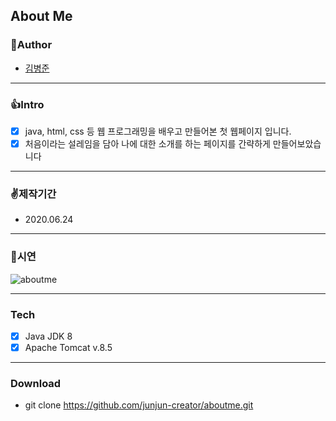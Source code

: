 ## About Me


### 🧒Author
  - [김병준](http://github.com/junjun-creator)

---
### 👍Intro
  - [x] java, html, css 등 웹 프로그래밍을 배우고 만들어본 첫 웹페이지 입니다.
  - [x] 처음이라는 설레임을 담아 나에 대한 소개를 하는 페이지를 간략하게 만들어보았습니다

---
### ✌️제작기간
  - 2020.06.24
  
---
### 🤟시연
![aboutme](https://user-images.githubusercontent.com/65852909/103115200-04434e00-46a5-11eb-9632-b98e6c0914b1.gif)

---
### Tech
  - [x] Java JDK 8
  - [x] Apache Tomcat v.8.5
  
---
### Download
  - git clone https://github.com/junjun-creator/aboutme.git
